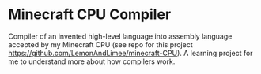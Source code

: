 # Minecraft CPU Compiler
Compiler of an invented high-level language into assembly language accepted by my Minecraft CPU (see repo for this project https://github.com/LemonAndLimee/minecraft-CPU). A learning project for me to understand more about how compilers work.
